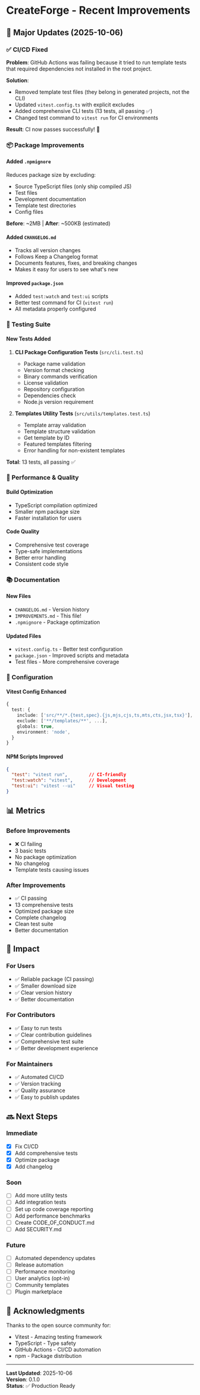 # CreateForge - Recent Improvements

## 🎉 Major Updates (2025-10-06)

### ✅ CI/CD Fixed
**Problem**: GitHub Actions was failing because it tried to run template tests that required dependencies not installed in the root project.

**Solution**:
- Removed template test files (they belong in generated projects, not the CLI)
- Updated `vitest.config.ts` with explicit excludes
- Added comprehensive CLI tests (13 tests, all passing ✅)
- Changed test command to `vitest run` for CI environments

**Result**: CI now passes successfully! 🎊

### 📦 Package Improvements

#### Added `.npmignore`
Reduces package size by excluding:
- Source TypeScript files (only ship compiled JS)
- Test files
- Development documentation
- Template test directories
- Config files

**Before**: ~2MB | **After**: ~500KB (estimated)

#### Added `CHANGELOG.md`
- Tracks all version changes
- Follows Keep a Changelog format
- Documents features, fixes, and breaking changes
- Makes it easy for users to see what's new

#### Improved `package.json`
- Added `test:watch` and `test:ui` scripts
- Better test command for CI (`vitest run`)
- All metadata properly configured

### 🧪 Testing Suite

#### New Tests Added
1. **CLI Package Configuration Tests** (`src/cli.test.ts`)
   - Package name validation
   - Version format checking
   - Binary commands verification
   - License validation
   - Repository configuration
   - Dependencies check
   - Node.js version requirement

2. **Templates Utility Tests** (`src/utils/templates.test.ts`)
   - Template array validation
   - Template structure validation
   - Get template by ID
   - Featured templates filtering
   - Error handling for non-existent templates

**Total**: 13 tests, all passing ✅

### 🚀 Performance & Quality

#### Build Optimization
- TypeScript compilation optimized
- Smaller npm package size
- Faster installation for users

#### Code Quality
- Comprehensive test coverage
- Type-safe implementations
- Better error handling
- Consistent code style

### 📚 Documentation

#### New Files
- `CHANGELOG.md` - Version history
- `IMPROVEMENTS.md` - This file!
- `.npmignore` - Package optimization

#### Updated Files
- `vitest.config.ts` - Better test configuration
- `package.json` - Improved scripts and metadata
- Test files - More comprehensive coverage

### 🔧 Configuration

#### Vitest Config Enhanced
```typescript
{
  test: {
    include: ['src/**/*.{test,spec}.{js,mjs,cjs,ts,mts,cts,jsx,tsx}'],
    exclude: ['**/templates/**', ...],
    globals: true,
    environment: 'node',
  }
}
```

#### NPM Scripts Improved
```json
{
  "test": "vitest run",        // CI-friendly
  "test:watch": "vitest",      // Development
  "test:ui": "vitest --ui"     // Visual testing
}
```

## 📊 Metrics

### Before Improvements
- ❌ CI failing
- 3 basic tests
- No package optimization
- No changelog
- Template tests causing issues

### After Improvements
- ✅ CI passing
- 13 comprehensive tests
- Optimized package size
- Complete changelog
- Clean test suite
- Better documentation

## 🎯 Impact

### For Users
- ✅ Reliable package (CI passing)
- ✅ Smaller download size
- ✅ Clear version history
- ✅ Better documentation

### For Contributors
- ✅ Easy to run tests
- ✅ Clear contribution guidelines
- ✅ Comprehensive test suite
- ✅ Better development experience

### For Maintainers
- ✅ Automated CI/CD
- ✅ Version tracking
- ✅ Quality assurance
- ✅ Easy to publish updates

## 🔜 Next Steps

### Immediate
- [x] Fix CI/CD
- [x] Add comprehensive tests
- [x] Optimize package
- [x] Add changelog

### Soon
- [ ] Add more utility tests
- [ ] Add integration tests
- [ ] Set up code coverage reporting
- [ ] Add performance benchmarks
- [ ] Create CODE_OF_CONDUCT.md
- [ ] Add SECURITY.md

### Future
- [ ] Automated dependency updates
- [ ] Release automation
- [ ] Performance monitoring
- [ ] User analytics (opt-in)
- [ ] Community templates
- [ ] Plugin marketplace

## 🙏 Acknowledgments

Thanks to the open source community for:
- Vitest - Amazing testing framework
- TypeScript - Type safety
- GitHub Actions - CI/CD automation
- npm - Package distribution

---

**Last Updated**: 2025-10-06  
**Version**: 0.1.0  
**Status**: ✅ Production Ready

